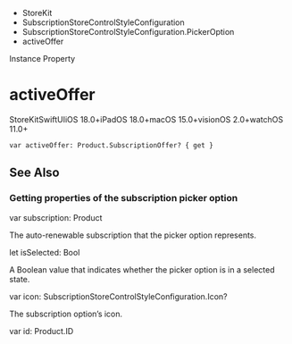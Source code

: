 

- StoreKit
- SubscriptionStoreControlStyleConfiguration
- SubscriptionStoreControlStyleConfiguration.PickerOption
-  activeOffer 

Instance Property

# activeOffer

StoreKitSwiftUIiOS 18.0+iPadOS 18.0+macOS 15.0+visionOS 2.0+watchOS 11.0+

``` source
var activeOffer: Product.SubscriptionOffer? { get }
```

## See Also

### Getting properties of the subscription picker option

var subscription: Product

The auto-renewable subscription that the picker option represents.

let isSelected: Bool

A Boolean value that indicates whether the picker option is in a selected state.

var icon: SubscriptionStoreControlStyleConfiguration.Icon?

The subscription option’s icon.

var id: Product.ID

